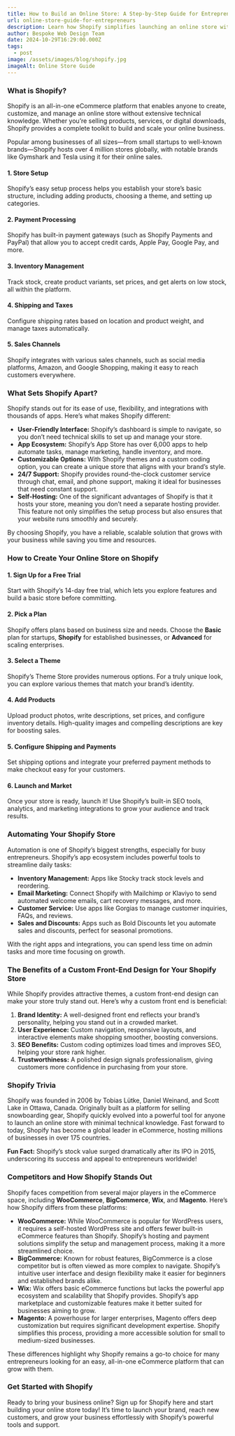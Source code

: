 ```yaml
---
title: How to Build an Online Store: A Step-by-Step Guide for Entrepreneurs
url: online-store-guide-for-entrepreneurs
description: Learn how Shopify simplifies launching an online store with powerful tools for growth. This guide covers Shopify’s features, benefits, and tips on using custom front-end design to elevate your brand.
author: Bespoke Web Design Team
date: 2024-10-29T16:29:00.000Z
tags:
  - post
image: /assets/images/blog/shopify.jpg
imageAlt: Online Store Guide
---
```

### What is Shopify?

Shopify is an all-in-one eCommerce platform that enables anyone to create, customize, and manage an online store without extensive technical knowledge. Whether you’re selling products, services, or digital downloads, Shopify provides a complete toolkit to build and scale your online business.

Popular among businesses of all sizes—from small startups to well-known brands—Shopify hosts over 4 million stores globally, with notable brands like Gymshark and Tesla using it for their online sales.

#### 1. Store Setup

Shopify’s easy setup process helps you establish your store’s basic structure, including adding products, choosing a theme, and setting up categories.

#### 2. Payment Processing

Shopify has built-in payment gateways (such as Shopify Payments and PayPal) that allow you to accept credit cards, Apple Pay, Google Pay, and more.

#### 3. Inventory Management

Track stock, create product variants, set prices, and get alerts on low stock, all within the platform.

#### 4. Shipping and Taxes

Configure shipping rates based on location and product weight, and manage taxes automatically.

#### 5. Sales Channels

Shopify integrates with various sales channels, such as social media platforms, Amazon, and Google Shopping, making it easy to reach customers everywhere.

### What Sets Shopify Apart?

Shopify stands out for its ease of use, flexibility, and integrations with thousands of apps. Here’s what makes Shopify different:

- **User-Friendly Interface:** Shopify’s dashboard is simple to navigate, so you don’t need technical skills to set up and manage your store.
- **App Ecosystem:** Shopify’s App Store has over 6,000 apps to help automate tasks, manage marketing, handle inventory, and more.
- **Customizable Options:** With Shopify themes and a custom coding option, you can create a unique store that aligns with your brand’s style.
- **24/7 Support:** Shopify provides round-the-clock customer service through chat, email, and phone support, making it ideal for businesses that need constant support.
- **Self-Hosting:** One of the significant advantages of Shopify is that it hosts your store, meaning you don’t need a separate hosting provider. This feature not only simplifies the setup process but also ensures that your website runs smoothly and securely.

By choosing Shopify, you have a reliable, scalable solution that grows with your business while saving you time and resources.

### How to Create Your Online Store on Shopify

#### 1. Sign Up for a Free Trial

Start with Shopify’s 14-day free trial, which lets you explore features and build a basic store before committing.

#### 2. Pick a Plan

Shopify offers plans based on business size and needs. Choose the **Basic** plan for startups, **Shopify** for established businesses, or **Advanced** for scaling enterprises.

#### 3. Select a Theme

Shopify’s Theme Store provides numerous options. For a truly unique look, you can explore various themes that match your brand’s identity.

#### 4. Add Products

Upload product photos, write descriptions, set prices, and configure inventory details. High-quality images and compelling descriptions are key for boosting sales.

#### 5. Configure Shipping and Payments

Set shipping options and integrate your preferred payment methods to make checkout easy for your customers.

#### 6. Launch and Market

Once your store is ready, launch it! Use Shopify’s built-in SEO tools, analytics, and marketing integrations to grow your audience and track results.

### Automating Your Shopify Store

Automation is one of Shopify’s biggest strengths, especially for busy entrepreneurs. Shopify’s app ecosystem includes powerful tools to streamline daily tasks:

- **Inventory Management:** Apps like Stocky track stock levels and reordering.
- **Email Marketing:** Connect Shopify with Mailchimp or Klaviyo to send automated welcome emails, cart recovery messages, and more.
- **Customer Service:** Use apps like Gorgias to manage customer inquiries, FAQs, and reviews.
- **Sales and Discounts:** Apps such as Bold Discounts let you automate sales and discounts, perfect for seasonal promotions.

With the right apps and integrations, you can spend less time on admin tasks and more time focusing on growth.

### The Benefits of a Custom Front-End Design for Your Shopify Store

While Shopify provides attractive themes, a custom front-end design can make your store truly stand out. Here’s why a custom front end is beneficial:

1. **Brand Identity:** A well-designed front end reflects your brand’s personality, helping you stand out in a crowded market.
2. **User Experience:** Custom navigation, responsive layouts, and interactive elements make shopping smoother, boosting conversions.
3. **SEO Benefits:** Custom coding optimizes load times and improves SEO, helping your store rank higher.
4. **Trustworthiness:** A polished design signals professionalism, giving customers more confidence in purchasing from your store.

### Shopify Trivia

Shopify was founded in 2006 by Tobias Lütke, Daniel Weinand, and Scott Lake in Ottawa, Canada. Originally built as a platform for selling snowboarding gear, Shopify quickly evolved into a powerful tool for anyone to launch an online store with minimal technical knowledge. Fast forward to today, Shopify has become a global leader in eCommerce, hosting millions of businesses in over 175 countries.

**Fun Fact:** Shopify’s stock value surged dramatically after its IPO in 2015, underscoring its success and appeal to entrepreneurs worldwide!

### Competitors and How Shopify Stands Out

Shopify faces competition from several major players in the eCommerce space, including **WooCommerce**, **BigCommerce**, **Wix**, and **Magento**. Here’s how Shopify differs from these platforms:

- **WooCommerce:** While WooCommerce is popular for WordPress users, it requires a self-hosted WordPress site and offers fewer built-in eCommerce features than Shopify. Shopify’s hosting and payment solutions simplify the setup and management process, making it a more streamlined choice.
- **BigCommerce:** Known for robust features, BigCommerce is a close competitor but is often viewed as more complex to navigate. Shopify’s intuitive user interface and design flexibility make it easier for beginners and established brands alike.
- **Wix:** Wix offers basic eCommerce functions but lacks the powerful app ecosystem and scalability that Shopify provides. Shopify’s app marketplace and customizable features make it better suited for businesses aiming to grow.
- **Magento:** A powerhouse for larger enterprises, Magento offers deep customization but requires significant development expertise. Shopify simplifies this process, providing a more accessible solution for small to medium-sized businesses.

These differences highlight why Shopify remains a go-to choice for many entrepreneurs looking for an easy, all-in-one eCommerce platform that can grow with them.

### Get Started with Shopify

Ready to bring your business online? Sign up for Shopify here and start building your online store today! It’s time to launch your brand, reach new customers, and grow your business effortlessly with Shopify’s powerful tools and support.
